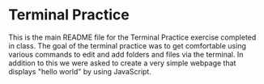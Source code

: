 Terminal Practice  
====================

This is the main README file for the Terminal Practice exercise completed in class. The goal of the terminal practice was to get comfortable using various commands to edit and add folders and files via the terminal. In addition to this we were asked to create a very simple webpage that displays "hello world" by using JavaScript. 
